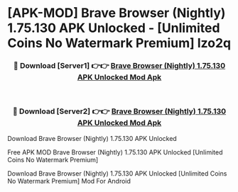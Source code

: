 # [APK-MOD] Brave Browser (Nightly) 1.75.130 APK Unlocked - [Unlimited Coins No Watermark Premium] lzo2q



<div align="center">
<h3>🔴 Download [Server1] 👉👉 <a href="https://momento.my/?title=Brave_Browser_(Nightly)_1.75.130_APK_Unlocked">Brave Browser (Nightly) 1.75.130 APK Unlocked Mod Apk</a></h3><br>

<h3>🔴 Download [Server2] 👉👉 <a href="https://momento.my/?title=Brave_Browser_(Nightly)_1.75.130_APK_Unlocked">Brave Browser (Nightly) 1.75.130 APK Unlocked Mod Apk</a></h3>
</div>



Download Brave Browser (Nightly) 1.75.130 APK Unlocked 

Free APK MOD Brave Browser (Nightly) 1.75.130 APK Unlocked [Unlimited Coins No Watermark Premium]

Download Brave Browser (Nightly) 1.75.130 APK Unlocked [Unlimited Coins No Watermark Premium] Mod For Android
